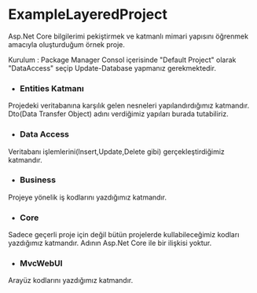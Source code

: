 # ExampleLayeredProject

Asp.Net Core bilgilerimi pekiştirmek ve katmanlı mimari yapısını öğrenmek amacıyla oluşturduğum örnek proje.





Kurulum : Package Manager Consol içerisinde "Default Project" olarak "DataAccess" seçip Update-Database yapmanız gerekmektedir.


*  ### Entities Katmanı ###
Projedeki veritabanına karşılık gelen nesneleri yapılandırdığımız katmandır. Dto(Data Transfer Object) adını verdiğimiz yapıları burada tutabiliriz.

*  ### Data Access ###
Veritabanı işlemlerini(Insert,Update,Delete gibi) gerçekleştirdiğimiz katmandır. 

*  ### Business ###
Projeye yönelik iş kodlarını yazdığımız katmandır.

*  ### Core ###
Sadece geçerli proje için değil bütün projelerde kullabileceğimiz kodları yazdığımız katmandır. Adının Asp.Net Core ile bir ilişkisi yoktur. 

*  ### MvcWebUI ###
Arayüz kodlarını yazdığımız katmandır.
